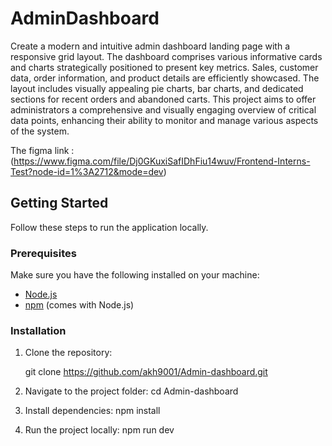 # AdminDashboard

Create a modern and intuitive admin dashboard landing page with a responsive grid layout. The dashboard comprises various informative cards and charts strategically positioned to present key metrics. Sales, customer data, order information, and product details are efficiently showcased. The layout includes visually appealing pie charts, bar charts, and dedicated sections for recent orders and abandoned carts. This project aims to offer administrators a comprehensive and visually engaging overview of critical data points, enhancing their ability to monitor and manage various aspects of the system.

The figma link : (https://www.figma.com/file/Dj0GKuxiSafIDhFiu14wuv/Frontend-Interns-Test?node-id=1%3A2712&mode=dev)

## Getting Started

Follow these steps to run the application locally.

### Prerequisites

Make sure you have the following installed on your machine:

- [Node.js](https://nodejs.org/)
- [npm](https://www.npmjs.com/) (comes with Node.js)

### Installation

1. Clone the repository:

   git clone https://github.com/akh9001/Admin-dashboard.git

2. Navigate to the project folder:
	cd Admin-dashboard

3. Install dependencies:
   npm install

4. Run the project locally:
	npm run dev

